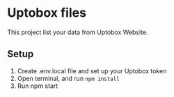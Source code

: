 # Uptobox files

This project list your data from Uptobox Website.

## Setup

1) Create .env.local file and set up your Uptobox token
2) Open terminal, and run `npm install`
3) Run npm start

